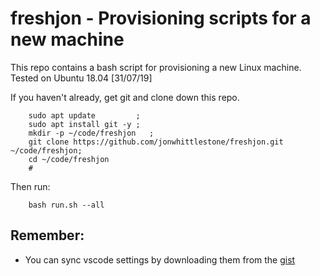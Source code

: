 # freshjon - Provisioning scripts for a new machine

This repo contains a bash script for provisioning a new Linux machine. Tested on Ubuntu 18.04 [31/07/19]

If you haven't already, get git and clone down this repo.

        sudo apt update         ;
        sudo apt install git -y ;
        mkdir -p ~/code/freshjon   ;
        git clone https://github.com/jonwhittlestone/freshjon.git ~/code/freshjon;
        cd ~/code/freshjon
        #

Then run:

        bash run.sh --all

## Remember:

* You can sync vscode settings by downloading them from the [gist](https://gist.github.com/jonwhittlestone/adfb8954e5d2d1ee9ee98de095c75582)

